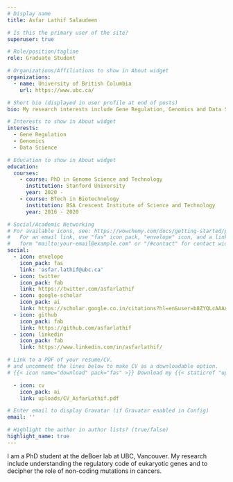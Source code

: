 ```yaml
---
# Display name
title: Asfar Lathif Salaudeen

# Is this the primary user of the site?
superuser: true

# Role/position/tagline
role: Graduate Student

# Organizations/Affiliations to show in About widget
organizations:
  - name: University of British Columbia
    url: https://www.ubc.ca/

# Short bio (displayed in user profile at end of posts)
bio: My research interests include Gene Regulation, Genomics and Data Science.

# Interests to show in About widget
interests:
  - Gene Regulation
  - Genomics
  - Data Science

# Education to show in About widget
education:
  courses:
    - course: PhD in Genome Science and Technology
      institution: Stanford University
      year: 2020 -
    - course: BTech in Biotechnology
      institution: BSA Crescent Institute of Science and Technology
      year: 2016 - 2020

# Social/Academic Networking
# For available icons, see: https://wowchemy.com/docs/getting-started/page-builder/#icons
#   For an email link, use "fas" icon pack, "envelope" icon, and a link in the
#   form "mailto:your-email@example.com" or "/#contact" for contact widget.
social:
  - icon: envelope
    icon_pack: fas
    link: 'asfar.lathif@ubc.ca'
  - icon: twitter
    icon_pack: fab
    link: https://twitter.com/asfarlathif
  - icon: google-scholar
    icon_pack: ai
    link: https://scholar.google.co.in/citations?hl=en&user=b8ZYQLcAAAAJ
  - icon: github
    icon_pack: fab
    link: https://github.com/asfarlathif
  - icon: linkedin
    icon_pack: fab
    link: https://www.linkedin.com/in/asfarlathif/

# Link to a PDF of your resume/CV.
# and uncomment the lines below to make CV as a downloadable option.
# {{< icon name="download" pack="fas" >}} Download my {{< staticref "uploads/demo_resume.pdf" "newtab" >}}resumé{{< /staticref >}}.

  - icon: cv
    icon_pack: ai
    link: uploads/CV_AsfarLathif.pdf

# Enter email to display Gravatar (if Gravatar enabled in Config)
email: ''

# Highlight the author in author lists? (true/false)
highlight_name: true
---
```


I am a PhD student at the deBoer lab at UBC, Vancouver. My research include understanding the regulatory code of eukaryotic genes and to decipher the role of non-coding mutations in cancers.


